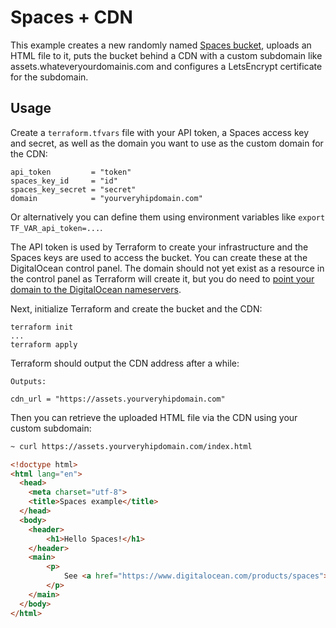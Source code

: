 # Spaces + CDN

This example creates a new randomly named [Spaces bucket](https://docs.digitalocean.com/products/spaces/quickstart/), uploads an HTML file to it, puts the bucket behind a CDN with a custom subdomain like assets.whateveryourdomainis.com and configures a LetsEncrypt certificate for the subdomain.

## Usage

Create a `terraform.tfvars` file with your API token, a Spaces access key and secret, as well as the domain you want to use as the custom domain for the CDN:

```shell
api_token         = "token"
spaces_key_id     = "id"
spaces_key_secret = "secret"
domain            = "yourveryhipdomain.com"
```

Or alternatively you can define them using environment variables like `export TF_VAR_api_token=...`.

The API token is used by Terraform to create your infrastructure and the Spaces keys are used to access the bucket. You can create these at the DigitalOcean control panel. The domain should not yet exist as a resource in the control panel as Terraform will create it, but you do need to [point your domain to the DigitalOcean nameservers](https://docs.digitalocean.com/tutorials/dns-registrars/).

Next, initialize Terraform and create the bucket and the CDN:

```
terraform init
...
terraform apply
```

Terraform should output the CDN address after a while:

```shell
Outputs:

cdn_url = "https://assets.yourveryhipdomain.com"
```

Then you can retrieve the uploaded HTML file via the CDN using your custom subdomain:

```html
~ curl https://assets.yourveryhipdomain.com/index.html

<!doctype html>
<html lang="en">
  <head>
    <meta charset="utf-8">
    <title>Spaces example</title>
  </head>
  <body>
    <header>
        <h1>Hello Spaces!</h1>
    </header>
    <main>
        <p>
            See <a href="https://www.digitalocean.com/products/spaces">Spaces</a> for more information.
        </p>
    </main>
  </body>
</html>
```